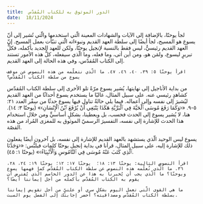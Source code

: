 ```yaml
---
title:  الدور الموثوق به للكتاب المُقدّس
date:  18/11/2024
---
```


لجأ يوحنّا، بالإضافة إلى الآيات والشهادات المعينة الّتي استخدمها والّتي تُشير إلى أنّ يسوع هو المسيح، لجأ أيضًا إلى سلطة العهد القديم ونبوءاته الّتي تنبّأت بعمل المسيح. إنّ العهد القديم رئيسيٌّ، ليس فقط بالنسبة لإنجيل يوحنّا، ولكن للعهد الجديد بأكمله، فكلُّ تبريرٍ ليسوع، ولمَن هو، ومن أين أتى، وما فعله، وما الّذي سيفعله، كلُّ هذه الأمور تستند إلى الكتاب المُقدّس، وفي هذه الحالة إلى العهد القديم.

`اقرأ يوحنّا ٥: ٣٩، ٤٠، ٤٦، ٤٧. ما الّذي نتعلّمه من هذه النصوص عن موقف يسوع من سلطة الكتاب المُقدّس؟`

من بداية الأناجيل إلى نهايتها، يُشير يسوع مرّةً تلو الأخرى إلى سلطة الكتاب المُقدّس كشاهدٍ رئيسي عنه. على سبيل المثال، غالبًا ما يستخدم يسوع أحداثًا من العهد القديم ليُشيرَ إلى نفسه وإلى أعماله. فيما يلي حالةٌ تناول فيها يسوع حدثًا من سِفْر العدد ٢١: ٥-٩. «‹وَكَمَا رَفَعَ مُوسَى ٱلْحَيَّةَ فِي ٱلْبَرِّيَّةِ هَكَذَا يَنْبَغِي أَنْ يُرْفَعَ ٱبْنُ ٱلْإِنْسَانِ›» (يوحنّا ٣: ١٤). هنا، لا يُشير يسوع إلى الحدث فحسب، بل ويعطينا، بشكلٍ أساسيٍّ ومن خلال استخدام هذا الحدث للإشارة إلى نفسه، التفسيرَ الرسميّ الموثوق به للمغزى المُراد من هذه القصّة.

يسوع ليس الوحيد الّذي يستشهد بالعهد القديم للإشارة إلى نفسه، بل آخرون أيضًا يفعلون ذلك للإشارة إليه، على سبيل المثال، قرأنا في بداية إنجيل يوحنّا كلمات فيلبُّس: «‹وَجَدْنَا ٱلَّذِي كَتَبَ عَنْهُ مُوسَى فِي ٱلنَّامُوسِ وَٱلْأَنْبِيَاءُ›» (يوحنّا ١: ٤٥).

`اقرأ النصوص التالية: يوحنّا ١٣: ١٨؛  يوحنّا ١٧: ١٢؛ يوحنّا ١٩: ٢٤، ٢٨، ٣٦. ما الّذي تُعلّمه هذه النصوص عن سلطة الكتاب المُقدّس كما فهمها يسوع ويوحنّا؟ ما الّذي يجب أن يُخبرنا به هذا عن الدور الحاسم الّذي يُفترض أن يقوم به الكتاب المُقدّس بأكمله من أجل إيماننا أيضًا؟`

`ما هي القوى الّتي تعمل اليوم بشكلٍ سري أو علنيٍّ من أجل تقويض إيماننا بسلطة الكتاب المُقدّس ومصداقيته؟ أحضر إجابتك إلى الفصل يوم السبت.`
